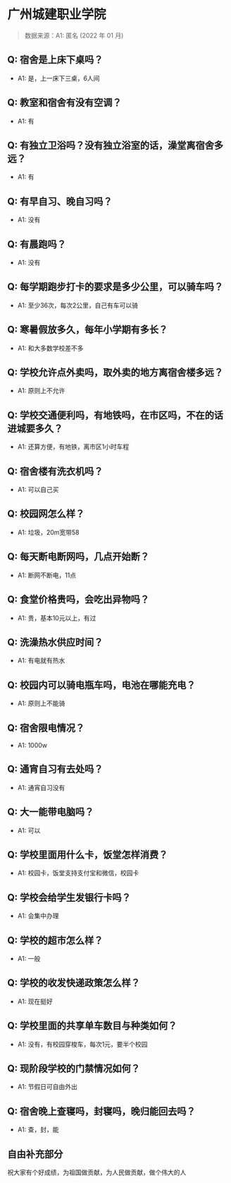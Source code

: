 # 广州城建职业学院

> 数据来源：A1: 匿名 (2022 年 01 月)

## Q: 宿舍是上床下桌吗？

- A1: 是，上一床下三桌，6人间

## Q: 教室和宿舍有没有空调？

- A1: 有

## Q: 有独立卫浴吗？没有独立浴室的话，澡堂离宿舍多远？

- A1: 有

## Q: 有早自习、晚自习吗？

- A1: 没有

## Q: 有晨跑吗？

- A1: 没有

## Q: 每学期跑步打卡的要求是多少公里，可以骑车吗？

- A1: 至少36次，每次2公里，自己有车可以骑

## Q: 寒暑假放多久，每年小学期有多长？

- A1: 和大多数学校差不多

## Q: 学校允许点外卖吗，取外卖的地方离宿舍楼多远？

- A1: 原则上不允许

## Q: 学校交通便利吗，有地铁吗，在市区吗，不在的话进城要多久？

- A1: 还算方便，有地铁，离市区1小时车程

## Q: 宿舍楼有洗衣机吗？

- A1: 可以自己买

## Q: 校园网怎么样？

- A1: 垃圾，20m宽带58

## Q: 每天断电断网吗，几点开始断？

- A1: 断网不断电，11点

## Q: 食堂价格贵吗，会吃出异物吗？

- A1: 贵，基本10元以上，有过

## Q: 洗澡热水供应时间？

- A1: 有电就有热水

## Q: 校园内可以骑电瓶车吗，电池在哪能充电？

- A1: 原则上不能骑

## Q: 宿舍限电情况？

- A1: 1000w

## Q: 通宵自习有去处吗？

- A1: 通宵自习没有

## Q: 大一能带电脑吗？

- A1: 可以

## Q: 学校里面用什么卡，饭堂怎样消费？

- A1: 校园卡，饭堂支持支付宝和微信，校园卡

## Q: 学校会给学生发银行卡吗？

- A1: 会集中办理

## Q: 学校的超市怎么样？

- A1: 一般

## Q: 学校的收发快递政策怎么样？

- A1: 现在挺好

## Q: 学校里面的共享单车数目与种类如何？

- A1: 没有，有校园穿梭车，每次1元，要半个校园

## Q: 现阶段学校的门禁情况如何？

- A1: 节假日可自由外出

## Q: 宿舍晚上查寝吗，封寝吗，晚归能回去吗？

- A1: 查，封，能

## 自由补充部分

祝大家有个好成绩，为祖国做贡献，为人民做贡献，做个伟大的人